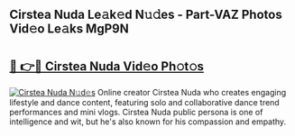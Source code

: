 ## Cirstea Nuda Le𝚊k𝚎d N𝚞𝚍es - Part-VAZ Photos Vid𝚎o Le𝚊ks MgP9N

# <h2><a href="http://fbfg4k.evod.top/?m=Cirstea+Nuda">🔗 👉🔴 Cirstea Nuda Vid𝚎o Ph𝚘t𝚘s</a></h2>

[![Cirstea Nuda N𝚞d𝚎s](https://i.imgur.com/8V9OHl7.gif)](http://fbfg4k.evod.top/?m=Cirstea+Nuda)
Online creator Cirstea Nuda who creates engaging lifestyle and dance content, featuring solo and collaborative dance trend performances and mini vlogs. Cirstea Nuda public persona is one of intelligence and wit, but he's also known for his compassion and empathy. 
